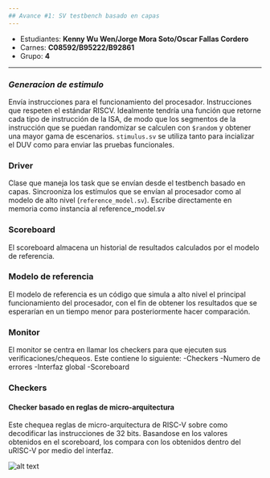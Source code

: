 ```yaml
---
## Avance #1: SV testbench basado en capas
---
```


* Estudiantes: **Kenny Wu Wen/Jorge Mora Soto/Oscar Fallas Cordero**
* Carnes: **C08592/B95222/B92861**
* Grupo: **4**
---

### *Generacion de estimulo*
Envía instrucciones para el funcionamiento del procesador. Instrucciones que respeten el estándar RISCV.
Idealmente tendría una función que retorne cada tipo de instrucción de la ISA, de modo que los segmentos de la instrucción que se puedan randomizar se calculen con ```$random``` y obtener una mayor gama de escenarios. ```stimulus.sv``` se utiliza tanto para incializar el DUV como para enviar las pruebas funcionales.
### Driver
Clase que maneja los task que se envían desde el testbench basado en capas. Sincrooniza los estímulos que se envían al procesador como al modelo de alto nivel (```reference_model.sv```). Escribe directamente en memoria como instancia al reference_model.sv

### Scoreboard
El scoreboard almacena un historial de resultados calculados por el modelo de referencia.

### Modelo de referencia
El modelo de referencia es un código que simula a alto nivel el principal funcionamiento del procesador, con el fin de obtener los resultados que se esperarían en un tiempo menor para posteriormente hacer comparación.


### Monitor
El monitor se centra en llamar los checkers para que ejecuten sus verificaciones/chequeos.
Este contiene lo siguiente:
-Checkers
-Numero de errores
-Interfaz global
-Scoreboard

### Checkers
#### Checker basado en reglas de micro-arquitectura
Este chequea reglas de micro-arquitectura de RISC-V sobre como decodificar las instrucciones de 32 bits.
Basandose en los valores obtenidos en el scoreboard, los compara con los obtenidos dentro del uRISC-V 
por medio del interfaz.


![alt text](https://github.com/Jams1001/IE0621/diagrama.png)
